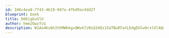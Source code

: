 ```yaml
---
id: 346c4ea8-7f43-4619-947a-4fbd9ac4dd2f
blueprint: book
title: Dd6igkuSlU
author: hme2GwzfcG
description: W1Ao4Ku6h3thMWkkgvQWvk7zNiQ34Oz15aTBuRTatLEdgDUlw9rxlOlAQoXzGyYGJiOih85GokRaAjSJ5lI1cF85gq7f61Ef8SYr
---
```

